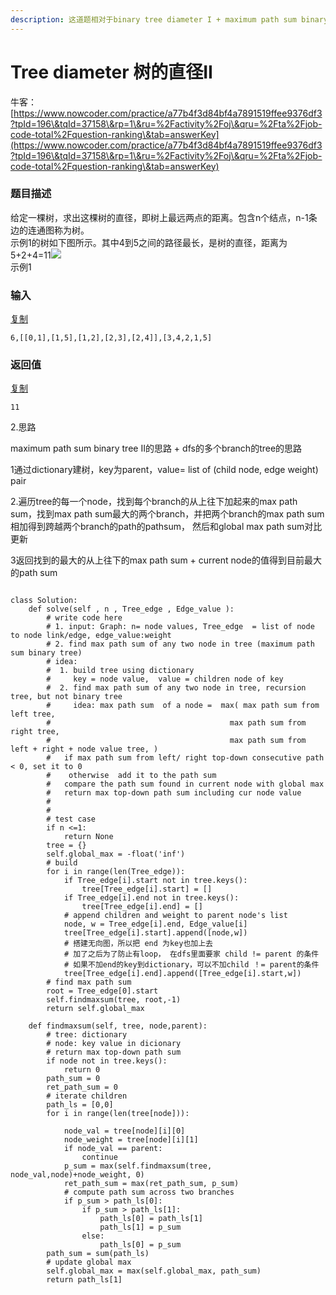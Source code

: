 ```yaml
---
description: 这道题相对于binary tree diameter I + maximum path sum binary tree II +图的DFS
---
```


# Tree diameter 树的直径II

牛客： [https://www.nowcoder.com/practice/a77b4f3d84bf4a7891519ffee9376df3?tpId=196\&tqId=37158\&rp=1\&ru=%2Factivity%2Foj\&qru=%2Fta%2Fjob-code-total%2Fquestion-ranking\&tab=answerKey](https://www.nowcoder.com/practice/a77b4f3d84bf4a7891519ffee9376df3?tpId=196\&tqId=37158\&rp=1\&ru=%2Factivity%2Foj\&qru=%2Fta%2Fjob-code-total%2Fquestion-ranking\&tab=answerKey)

### 题目描述

给定一棵树，求出这棵树的直径，即树上最远两点的距离。包含n个结点，n-1条边的连通图称为树。\
示例1的树如下图所示。其中4到5之间的路径最长，是树的直径，距离为5+2+4=11![](https://uploadfiles.nowcoder.com/images/20201202/999991351\_1606896095422/54D43FCA3EABC9D96189FA8EA98A510C)\
示例1

### 输入

[复制](javascript:void\(0\);)

```
6,[[0,1],[1,5],[1,2],[2,3],[2,4]],[3,4,2,1,5]
```

### 返回值

[复制](javascript:void\(0\);)

```
11
```

2.思路

maximum path sum binary tree II的思路  + dfs的多个branch的tree的思路

1通过dictionary建树，key为parent，value= list of (child node, edge weight) pair

2.遍历tree的每一个node，找到每个branch的从上往下加起来的max path sum，找到max path sum最大的两个branch，并把两个branch的max path sum相加得到跨越两个branch的path的pathsum， 然后和global max path sum对比更新

3返回找到的最大的从上往下的max path sum + current node的值得到目前最大的path sum





```
    
class Solution:
    def solve(self , n , Tree_edge , Edge_value ):
        # write code here
        # 1. input: Graph: n= node values, Tree_edge  = list of node to node link/edge, edge_value:weight
        # 2. find max path sum of any two node in tree (maximum path sum binary tree)
        # idea: 
        #  1. build tree using dictionary
        #     key = node value,  value = children node of key
        #  2. find max path sum of any two node in tree, recursion tree, but not binary tree
        #     idea: max path sum  of a node =  max( max path sum from left tree,
        #                                        max path sum from right tree, 
        #                                        max path sum from left + right + node value tree, )
        #   if max path sum from left/ right top-down consecutive path  < 0, set it to 0 
        #    otherwise  add it to the path sum
        #   compare the path sum found in current node with global max
        #   return max top-down path sum including cur node value
        #
        #
        # test case
        if n <=1:
            return None
        tree = {}
        self.global_max = -float('inf')
        # build
        for i in range(len(Tree_edge)):
            if Tree_edge[i].start not in tree.keys():
                tree[Tree_edge[i].start] = []
            if Tree_edge[i].end not in tree.keys():
                tree[Tree_edge[i].end] = []
            # append children and weight to parent node's list 
            node, w = Tree_edge[i].end, Edge_value[i]
            tree[Tree_edge[i].start].append([node,w])
            # 搭建无向图，所以把 end 为key也加上去
            # 加了之后为了防止有loop， 在dfs里面要家 child != parent 的条件
            # 如果不加end的key到dictionary，可以不加child ！= parent的条件
            tree[Tree_edge[i].end].append([Tree_edge[i].start,w])
        # find max path sum
        root = Tree_edge[0].start
        self.findmaxsum(tree, root,-1)
        return self.global_max
    
    def findmaxsum(self, tree, node,parent):
        # tree: dictionary
        # node: key value in dicionary
        # return max top-down path sum 
        if node not in tree.keys():
            return 0
        path_sum = 0
        ret_path_sum = 0
        # iterate children
        path_ls = [0,0]
        for i in range(len(tree[node])):
            
            node_val = tree[node][i][0]
            node_weight = tree[node][i][1]
            if node_val == parent:
                continue
            p_sum = max(self.findmaxsum(tree, node_val,node)+node_weight, 0)
            ret_path_sum = max(ret_path_sum, p_sum)
            # compute path sum across two branches
            if p_sum > path_ls[0]:
                if p_sum > path_ls[1]:
                    path_ls[0] = path_ls[1]
                    path_ls[1] = p_sum
                else:
                    path_ls[0] = p_sum
        path_sum = sum(path_ls)
        # update global max
        self.global_max = max(self.global_max, path_sum)
        return path_ls[1]
        
         
            
```
